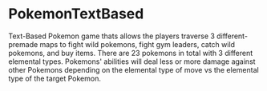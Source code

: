 # PokemonTextBased

Text-Based Pokemon game thats allows the players traverse 3 different-premade maps to fight wild pokemons, fight gym leaders, catch wild pokemons, and buy items. 
There are 23 pokemons in total with 3 different elemental types. Pokemons' abilities will deal less or more damage against other Pokemons depending on the elemental type of
move vs the elemental type of the target Pokemon.

